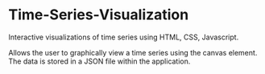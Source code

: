 # Time-Series-Visualization

Interactive visualizations of time series using HTML, CSS, Javascript.

Allows the user to graphically view a time series using the canvas element. The data is stored in a JSON file within the application.
